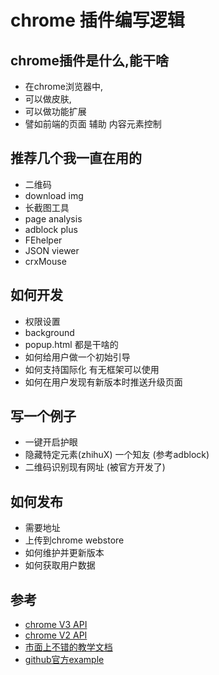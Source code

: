 # chrome 插件编写逻辑

## chrome插件是什么,能干啥
* 在chrome浏览器中,
* 可以做皮肤,
* 可以做功能扩展
* 譬如前端的页面 辅助 内容元素控制

## 推荐几个我一直在用的
* 二维码 
* download img 
* 长截图工具
* page analysis  
* adblock plus 
* FEhelper
* JSON viewer
* crxMouse

## 如何开发
* 权限设置
* background
* popup.html 都是干啥的
* 如何给用户做一个初始引导
* 如何支持国际化 有无框架可以使用
* 如何在用户发现有新版本时推送升级页面

## 写一个例子
* 一键开启护眼
* 隐藏特定元素(zhihuX) 一个知友 (参考adblock)
* 二维码识别现有网址 (被官方开发了)

## 如何发布
* 需要地址
* 上传到chrome webstore
* 如何维护并更新版本
* 如何获取用户数据



## 参考
* [chrome V3 API](https://developer.chrome.com/docs/extensions/develop/migrate/what-is-mv3)
* [chrome V2 API](https://developer.chrome.com/docs/extensions/develop/migrate/mv2-deprecation-timeline)
* [市面上不错的教学文档](https://github.com/sxei/chrome-plugin-demo)
* [github官方example](https://github.com/GoogleChrome/chrome-extensions-samples)